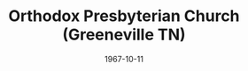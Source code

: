 ---
date: &id001 1967-10-11
end_date: null
location:
  address: null
  city: Greeneville
  state: TN
minister:
- end: 1975-10-29
  name: Robert Valentine
  start: 1967-10-11
  type: Pastor
ministers:
- Robert Valentine
name: Orthodox Presbyterian Church
names:
- end: 1975-10-29
  name: Orthodox Presbyterian Church
  start: 1967-10-11
origination_date: *id001
raw_data: "TN\nGreeneville\n\nOrthodox Presbyterian Church  (October 11, 1967\u2013\
  October 29, 1975)\n(transferred to the Presbyterian Church in America, 1975)\nPastor:\
  \ Robert Valentine, 1967\u201375"
received_from: null
states:
- TN
status:
  active: false
  end_date: 1975-10-29
  reason: transfer
  received_from: null
  withdrawal_to: Presbyterian Church in America
title: Orthodox Presbyterian Church (Greeneville TN)
year_established:
- 1967

---